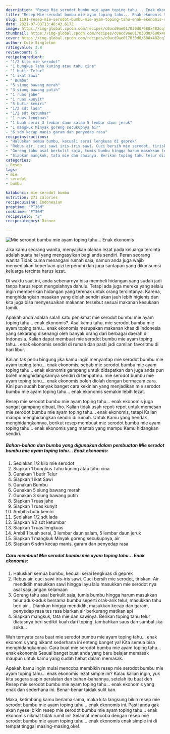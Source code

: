 ```yaml
---
description: "Resep Mie serodot bumbu mie ayam toping tahu... Enak ekonomis Sederhana dan Mudah Dibuat"
title: "Resep Mie serodot bumbu mie ayam toping tahu... Enak ekonomis Sederhana dan Mudah Dibuat"
slug: 1191-resep-mie-serodot-bumbu-mie-ayam-toping-tahu-enak-ekonomis-sederhana-dan-mudah-dibuat
date: 2021-07-03T13:48:43.617Z
image: https://img-global.cpcdn.com/recipes/c0acd9ae017030d0/680x482cq70/mie-serodot-bumbu-mie-ayam-toping-tahu-enak-ekonomis-foto-resep-utama.jpg
thumbnail: https://img-global.cpcdn.com/recipes/c0acd9ae017030d0/680x482cq70/mie-serodot-bumbu-mie-ayam-toping-tahu-enak-ekonomis-foto-resep-utama.jpg
cover: https://img-global.cpcdn.com/recipes/c0acd9ae017030d0/680x482cq70/mie-serodot-bumbu-mie-ayam-toping-tahu-enak-ekonomis-foto-resep-utama.jpg
author: Cole Singleton
ratingvalue: 3.8
reviewcount: 5
recipeingredient:
- "1/2 kilo mie serodot"
- "1 bungkus Tahu kuning atau tahu cina"
- "1 butir Telur"
- "1 ikat Sawi"
- " Bumbu"
- "5 siung bawang merah"
- "3 siung bawang putih"
- "1 ruas jahe"
- "1 ruas kunyit"
- "5 butir kemiri"
- "1/2 sdt lada"
- "1/2 sdt ketumbar"
- "1 ruas lengkuas"
- "1 buah serai 3 lembar daun salam 5 lembar daun jeruk"
- "1 mangkuk Minyak goreng secukupnya air"
- "6 sdm kecap manis garam dan penyedap rasa"
recipeinstructions:
- "Haluskan semua bumbu, kecuali serai lengkuas di geprek"
- "Rebus air, cuci sawi iris-iris sawi. Cuci bersih mie serodot, tiriskan. Air mendidih masukkan sawi hingga layu lalu masukkan mie serodot nya asal saja jangan kelamaan"
- "Goreng tahu asal berkulit saja, tumis bumbu hingga harum masukkan telur aduk-aduk bersama bumbu seperti orak-arik telur, masukkan tahu beri air... Diamkan hingga mendidih, masukkan kecap dan garam, penyedap rasa tes rasa biarkan air berkurang matikan api"
- "Siapkan mangkuk, tata mie dan sawinya. Berikan toping tahu telur diatasnya beri sedikit kuah dari toping, tambahkan saus dan sambal jika suka..."
categories:
- Resep
tags:
- mie
- serodot
- bumbu

katakunci: mie serodot bumbu 
nutrition: 271 calories
recipecuisine: Indonesian
preptime: "PT36M"
cooktime: "PT36M"
recipeyield: "2"
recipecategory: Dinner

---
```



![Mie serodot bumbu mie ayam toping tahu... Enak ekonomis](https://img-global.cpcdn.com/recipes/c0acd9ae017030d0/680x482cq70/mie-serodot-bumbu-mie-ayam-toping-tahu-enak-ekonomis-foto-resep-utama.jpg)

Jika kamu seorang wanita, menyajikan olahan lezat pada keluarga tercinta adalah suatu hal yang mengasyikan bagi anda sendiri. Peran seorang  wanita Tidak cuma menangani rumah saja, namun anda juga wajib menyediakan keperluan gizi terpenuhi dan juga santapan yang dikonsumsi keluarga tercinta harus lezat.

Di waktu  saat ini, anda sebenarnya bisa membeli hidangan yang sudah jadi tanpa harus repot mengolahnya dahulu. Tetapi ada juga mereka yang selalu ingin memberikan hidangan yang terenak untuk orang tercintanya. Karena, menghidangkan masakan yang diolah sendiri akan jauh lebih higienis dan kita juga bisa menyesuaikan makanan tersebut sesuai makanan kesukaan famili. 



Apakah anda adalah salah satu penikmat mie serodot bumbu mie ayam toping tahu... enak ekonomis?. Asal kamu tahu, mie serodot bumbu mie ayam toping tahu... enak ekonomis merupakan makanan khas di Indonesia yang sekarang disenangi oleh banyak orang dari berbagai daerah di Indonesia. Kalian dapat membuat mie serodot bumbu mie ayam toping tahu... enak ekonomis sendiri di rumah dan pasti jadi camilan favoritmu di hari libur.

Kalian tak perlu bingung jika kamu ingin menyantap mie serodot bumbu mie ayam toping tahu... enak ekonomis, sebab mie serodot bumbu mie ayam toping tahu... enak ekonomis gampang untuk didapatkan dan juga anda pun boleh menghidangkannya sendiri di tempatmu. mie serodot bumbu mie ayam toping tahu... enak ekonomis boleh diolah dengan bermacam cara. Kini pun sudah banyak banget cara kekinian yang menjadikan mie serodot bumbu mie ayam toping tahu... enak ekonomis semakin lebih lezat.

Resep mie serodot bumbu mie ayam toping tahu... enak ekonomis juga sangat gampang dibuat, lho. Kalian tidak usah repot-repot untuk memesan mie serodot bumbu mie ayam toping tahu... enak ekonomis, tetapi Kalian mampu menghidangkan sendiri di rumah. Untuk Kamu yang hendak menghidangkannya, berikut resep membuat mie serodot bumbu mie ayam toping tahu... enak ekonomis yang mantab yang mampu Kamu hidangkan sendiri.

<!--inarticleads1-->

##### Bahan-bahan dan bumbu yang digunakan dalam pembuatan Mie serodot bumbu mie ayam toping tahu... Enak ekonomis:

1. Sediakan 1/2 kilo mie serodot
1. Siapkan 1 bungkus Tahu kuning atau tahu cina
1. Gunakan 1 butir Telur
1. Siapkan 1 ikat Sawi
1. Gunakan  Bumbu
1. Gunakan 5 siung bawang merah
1. Gunakan 3 siung bawang putih
1. Siapkan 1 ruas jahe
1. Siapkan 1 ruas kunyit
1. Ambil 5 butir kemiri
1. Sediakan 1/2 sdt lada
1. Siapkan 1/2 sdt ketumbar
1. Siapkan 1 ruas lengkuas
1. Ambil 1 buah serai, 3 lembar daun salam, 5 lembar daun jeruk
1. Siapkan 1 mangkuk Minyak goreng secukupnya, air
1. Siapkan 6 sdm kecap manis, garam dan penyedap rasa




<!--inarticleads2-->

##### Cara membuat Mie serodot bumbu mie ayam toping tahu... Enak ekonomis:

1. Haluskan semua bumbu, kecuali serai lengkuas di geprek
1. Rebus air, cuci sawi iris-iris sawi. Cuci bersih mie serodot, tiriskan. Air mendidih masukkan sawi hingga layu lalu masukkan mie serodot nya asal saja jangan kelamaan
1. Goreng tahu asal berkulit saja, tumis bumbu hingga harum masukkan telur aduk-aduk bersama bumbu seperti orak-arik telur, masukkan tahu beri air... Diamkan hingga mendidih, masukkan kecap dan garam, penyedap rasa tes rasa biarkan air berkurang matikan api
1. Siapkan mangkuk, tata mie dan sawinya. Berikan toping tahu telur diatasnya beri sedikit kuah dari toping, tambahkan saus dan sambal jika suka...




Wah ternyata cara buat mie serodot bumbu mie ayam toping tahu... enak ekonomis yang nikamt sederhana ini enteng banget ya! Kita semua bisa menghidangkannya. Cara buat mie serodot bumbu mie ayam toping tahu... enak ekonomis Sesuai banget buat anda yang baru belajar memasak maupun untuk kamu yang sudah hebat dalam memasak.

Apakah kamu ingin mulai mencoba membikin resep mie serodot bumbu mie ayam toping tahu... enak ekonomis lezat simple ini? Kalau kalian ingin, yuk kita segera siapin peralatan dan bahan-bahannya, setelah itu buat deh Resep mie serodot bumbu mie ayam toping tahu... enak ekonomis yang enak dan sederhana ini. Benar-benar taidak sulit kan. 

Maka, ketimbang kamu berlama-lama, maka kita langsung bikin resep mie serodot bumbu mie ayam toping tahu... enak ekonomis ini. Pasti anda gak akan nyesel bikin resep mie serodot bumbu mie ayam toping tahu... enak ekonomis nikmat tidak rumit ini! Selamat mencoba dengan resep mie serodot bumbu mie ayam toping tahu... enak ekonomis enak simple ini di tempat tinggal masing-masing,oke!.

